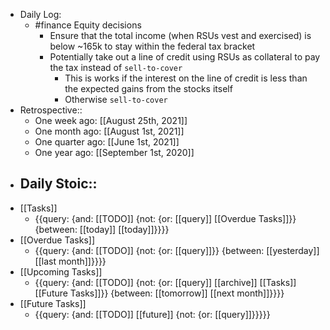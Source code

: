 - Daily Log:
    - #finance Equity decisions
        - Ensure that the total income (when RSUs vest and exercised) is below ~165k to stay within the federal tax bracket
        - Potentially take out a line of credit using RSUs as collateral to pay the tax instead of `sell-to-cover`
            - This is works if the interest on the line of credit is less than the expected gains from the stocks itself
            - Otherwise `sell-to-cover`
- Retrospective::
    - One week ago: [[August 25th, 2021]]
    - One month ago: [[August 1st, 2021]]
    - One quarter ago: [[June 1st, 2021]]
    - One year ago: [[September 1st, 2020]]
- Daily Stoic::
    - 
- [[Tasks]]
    - {{query: {and: [[TODO]] {not: {or: [[query]] [[Overdue Tasks]]}} {between: [[today]] [[today]]}}}}
- [[Overdue Tasks]]
    - {{query: {and: [[TODO]] {not: {or: [[query]]}} {between: [[yesterday]] [[last month]]}}}}
- [[Upcoming Tasks]]
    - {{query: {and: [[TODO]] {not: {or: [[query]] [[archive]] [[Tasks]] [[Future Tasks]]}} {between: [[tomorrow]] [[next month]]}}}}
- [[Future Tasks]]
    - {{query: {and: [[TODO]] [[future]] {not: {or: [[query]]}}}}}
